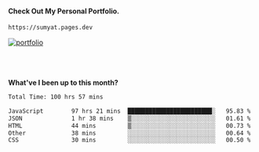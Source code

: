#### Check Out My Personal Portfolio.
````bash
https://sumyat.pages.dev
````

<a href='https://sumyat.pages.dev/'>
    <img src='https://github.com/sumyat-aung/sumyat-aung/assets/108873224/c9b4f2be-c585-4dd3-84e1-692c3854a6d8' alt='portfolio' align='center' />
</a>


<br />
<br />


<br />
<br />

**What've I been up to this month?**

<!--START_SECTION:waka-->

```txt
Total Time: 100 hrs 57 mins

JavaScript        97 hrs 21 mins  ████████████████████████░   95.83 %
JSON              1 hr 38 mins    ▒░░░░░░░░░░░░░░░░░░░░░░░░   01.61 %
HTML              44 mins         ▒░░░░░░░░░░░░░░░░░░░░░░░░   00.73 %
Other             38 mins         ░░░░░░░░░░░░░░░░░░░░░░░░░   00.64 %
CSS               30 mins         ░░░░░░░░░░░░░░░░░░░░░░░░░   00.50 %
```

<!--END_SECTION:waka-->




